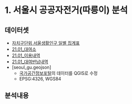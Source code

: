 # 1. 서울시 공공자전거(따릉이) 분석
## 데이터셋
- [자치구단위 서울생활인구 일별 집계표](https://data.seoul.go.kr/dataList/OA-15379/S/1/datasetView.do)
- [21.01_대여소](https://data.seoul.go.kr/dataList/OA-13252/F/1/datasetView.do)
- [21.01_이용내역](http://data.seoul.go.kr/dataList/OA-15248/F/1/datasetView.do)
- [21.01_대여반납내역](http://data.seoul.go.kr/dataList/OA-15182/F/1/datasetView.do#)
- [seoul_gu.geojson]
    - [국가공간정보포털](http://data.nsdi.go.kr/dataset/15144)의 데이터를 QGIS로 수정
    - EPSG:4326, WGS84
## 분석내용
